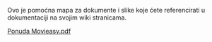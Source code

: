Ovo je pomoćna mapa za dokumente i slike koje ćete referencirati u dokumentaciji na svojim wiki stranicama. 

[Ponuda Movieasy.pdf](https://github.com/foivz/pi22-thodak-pkordic-avucic/files/8645382/Ponuda.Movieasy.pdf)

